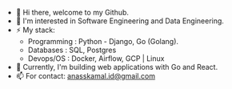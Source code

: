 - 👋 Hi there, welcome to my Github.
- 🌱 I'm interested in Software Engineering and Data Engineering.
- ⚡ My stack:
  - Programming : Python - Django, Go (Golang).
  - Databases : SQL, Postgres
  - Devops/OS : Docker, Airflow, GCP | Linux
- 🔭 Currently, I'm building web applications with Go and React. 
- 📫 For contact: anasskamal.id@gmail.com 

<!--
**Anassidr/Anassidr** is a ✨ _special_ ✨ repository because its `README.md` (this file) appears on your GitHub profile.

Here are some ideas to get you started:

- 🔭 I’m currently working on ...
- 🌱 I’m currently learning ...
- 👯 I’m looking to collaborate on ...
- 🤔 I’m looking for help with ...
- 💬 Ask me about ...
- 📫 How to reach me: ...
- 😄 Pronouns: ...
- ⚡ Fun fact: ...
-->


